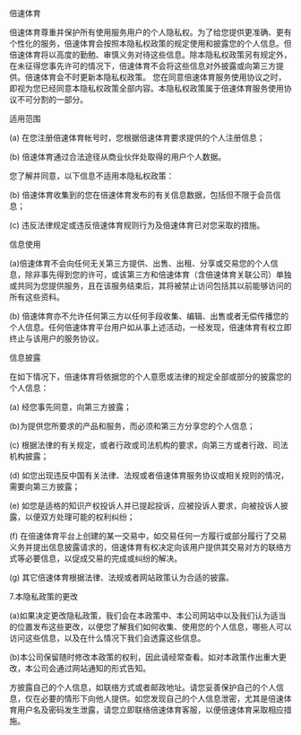 倍速体育

倍速体育尊重并保护所有使用服务用户的个人隐私权。为了给您提供更准确、更有个性化的服务，倍速体育会按照本隐私权政策的规定使用和披露您的个人信息。但倍速体育将以高度的勤勉、审慎义务对待这些信息。除本隐私权政策另有规定外，在未征得您事先许可的情况下，倍速体育不会将这些信息对外披露或向第三方提供。倍速体育会不时更新本隐私权政策。 您在同意倍速体育服务使用协议之时，即视为您已经同意本隐私权政策全部内容。本隐私权政策属于倍速体育服务使用协议不可分割的一部分。

适用范围

(a) 在您注册倍速体育帐号时，您根据倍速体育要求提供的个人注册信息；

(b) 倍速体育通过合法途径从商业伙伴处取得的用户个人数据。

您了解并同意，以下信息不适用本隐私权政策：

(b) 倍速体育收集到的您在倍速体育发布的有关信息数据，包括但不限于会员信息；

(c) 违反法律规定或违反倍速体育规则行为及倍速体育已对您采取的措施。

信息使用

(a)倍速体育不会向任何无关第三方提供、出售、出租、分享或交易您的个人信息，除非事先得到您的许可，或该第三方和倍速体育（含倍速体育关联公司）单独或共同为您提供服务，且在该服务结束后，其将被禁止访问包括其以前能够访问的所有这些资料。

(b) 倍速体育亦不允许任何第三方以任何手段收集、编辑、出售或者无偿传播您的个人信息。任何倍速体育平台用户如从事上述活动，一经发现，倍速体育有权立即终止与该用户的服务协议。

信息披露

在如下情况下，倍速体育将依据您的个人意愿或法律的规定全部或部分的披露您的个人信息：

(a) 经您事先同意，向第三方披露；

(b)为提供您所要求的产品和服务，而必须和第三方分享您的个人信息；

(c) 根据法律的有关规定，或者行政或司法机构的要求，向第三方或者行政、司法机构披露；

(d) 如您出现违反中国有关法律、法规或者倍速体育服务协议或相关规则的情况，需要向第三方披露；

(e) 如您是适格的知识产权投诉人并已提起投诉，应被投诉人要求，向被投诉人披露，以便双方处理可能的权利纠纷；

(f) 在倍速体育平台上创建的某一交易中，如交易任何一方履行或部分履行了交易义务并提出信息披露请求的，倍速体育有权决定向该用户提供其交易对方的联络方式等必要信息，以促成交易的完成或纠纷的解决。

(g) 其它倍速体育根据法律、法规或者网站政策认为合适的披露。

7.本隐私政策的更改

(a)如果决定更改隐私政策，我们会在本政策中、本公司网站中以及我们认为适当的位置发布这些更改，以便您了解我们如何收集、使用您的个人信息，哪些人可以访问这些信息，以及在什么情况下我们会透露这些信息。

(b)本公司保留随时修改本政策的权利，因此请经常查看。如对本政策作出重大更改，本公司会通过网站通知的形式告知。

方披露自己的个人信息，如联络方式或者邮政地址。请您妥善保护自己的个人信息，仅在必要的情形下向他人提供。如您发现自己的个人信息泄密，尤其是倍速体育用户名及密码发生泄露，请您立即联络倍速体育客服，以便倍速体育采取相应措施。
